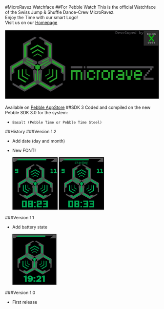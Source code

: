 #MicroRavez Watchface
##For Pebble Watch
This is the official Watchface of the Swiss Jump & Shuffle Dance-Crew MicroRavez.</br >
Enjoy the Time with our smart Logo!</br >
Visit us on our [Homepage](microravez.ch)</br >
</br >
![Watchface](Screenshots/Banner.png)</br ></br >
Available on [Pebble AppStore](https://apps.getpebble.com/applications/55bb0551e54d9fc375000018)
##SDK 3
Coded and compiled on the new Pebble SDK 3.0 for the system:

* `Basalt (Pebble Time or Pebble Time Steel)`

##History
###Version 1.2
* Add date (day and month)
* New FONT!

  ![Watchface](Screenshots/LogoV1.2.png)
  ![Watchface](Screenshots/LogoV1.2b.png)

###Version 1.1

* Add battery state

  ![Watchface](Screenshots/LogoV1.1.png)

###Version 1.0

* First release
